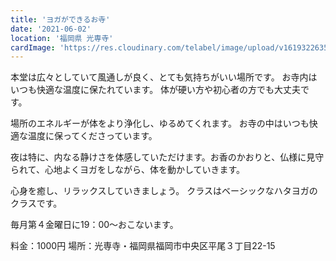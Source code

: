 ```yaml
---
title: 'ヨガができるお寺'
date: '2021-06-02'
location: '福岡県 光専寺'
cardImage: 'https://res.cloudinary.com/telabel/image/upload/v1619322635/fudoichi_1027_1-e1572597098733_nqgcbw.jpg'
---
```


本堂は広々としていて風通しが良く、とても気持ちがいい場所です。
お寺内はいつも快適な温度に保たれています。
体が硬い方や初心者の方でも大丈夫です。

場所のエネルギーが体をより浄化し、ゆるめてくれます。
お寺の中はいつも快適な温度に保ってくださっています。

夜は特に、内なる静けさを体感していただけます。お香のかおりと、仏様に見守られて、心地よくヨガをしながら、体を動かしていきます。

心身を癒し、リラックスしていきましょう。
クラスはベーシックなハタヨガのクラスです。

毎月第４金曜日に19：00～おこないます。

料金：1000円
場所：光専寺・福岡県福岡市中央区平尾３丁目22-15
